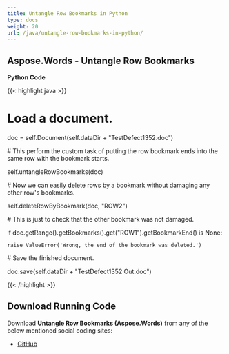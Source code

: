 ```yaml
---
title: Untangle Row Bookmarks in Python
type: docs
weight: 20
url: /java/untangle-row-bookmarks-in-python/
---
```


## **Aspose.Words - Untangle Row Bookmarks**
**Python Code**

{{< highlight java >}}

  # Load a document.

doc = self.Document(self.dataDir + "TestDefect1352.doc")

\# This perform the custom task of putting the row bookmark ends into the same row with the bookmark starts.

self.untangleRowBookmarks(doc)

\# Now we can easily delete rows by a bookmark without damaging any other row's bookmarks.

self.deleteRowByBookmark(doc, "ROW2")

\# This is just to check that the other bookmark was not damaged.

if doc.getRange().getBookmarks().get("ROW1").getBookmarkEnd() is None:

    raise ValueError('Wrong, the end of the bookmark was deleted.')

\# Save the finished document.

doc.save(self.dataDir + "TestDefect1352 Out.doc")

{{< /highlight >}}
## **Download Running Code**
Download **Untangle Row Bookmarks (Aspose.Words)** from any of the below mentioned social coding sites:

- [GitHub](https://github.com/aspose-words/Aspose.Words-for-Java/blob/master/Plugins/Aspose_Words_Java_for_Python/tests/programmingwithdocuments/workingwithbookmarks/untanglerowbookmarks/UntangleRowBookmarks.py)
